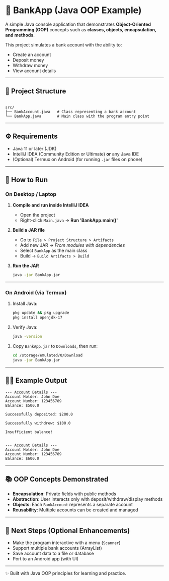 # 🏦 BankApp (Java OOP Example)

A simple Java console application that demonstrates **Object-Oriented Programming (OOP)** concepts such as **classes, objects, encapsulation, and methods**.  

This project simulates a bank account with the ability to:
- Create an account
- Deposit money
- Withdraw money
- View account details

---

## 📂 Project Structure

```

src/
├── BankAccount.java   # Class representing a bank account
└── BankApp.java       # Main class with the program entry point

````

---

## ⚙️ Requirements

- Java 11 or later (JDK)
- IntelliJ IDEA (Community Edition or Ultimate) **or** any Java IDE
- (Optional) Termux on Android (for running `.jar` files on phone)

---

## 🚀 How to Run

### On Desktop / Laptop

1. **Compile and run inside IntelliJ IDEA**
   - Open the project
   - Right-click `Main.java` → **Run 'BankApp.main()'**

2. **Build a JAR file**
   - Go to `File > Project Structure > Artifacts`
   - Add new JAR → *From modules with dependencies*
   - Select `BankApp` as the main class
   - Build → `Build Artifacts > Build`

3. **Run the JAR**
   ```sh
   java -jar BankApp.jar
    ```

---

### On Android (via Termux)

1. Install Java:

   ```sh
   pkg update && pkg upgrade
   pkg install openjdk-17
   ```

2. Verify Java:

   ```sh
   java -version
   ```

3. Copy `BankApp.jar` to `Downloads`, then run:

   ```sh
   cd /storage/emulated/0/Download
   java -jar BankApp.jar
   ```

---

## 🧑‍💻 Example Output

```
--- Account Details ---
Account Holder: John Doe
Account Number: 123456789
Balance: $500.0

Successfully deposited: $200.0

Successfully withdrew: $100.0

Insufficient balance!


--- Account Details ---
Account Holder: John Doe
Account Number: 123456789
Balance: $600.0
```

---

## 📚 OOP Concepts Demonstrated

* **Encapsulation**: Private fields with public methods
* **Abstraction**: User interacts only with deposit/withdraw/display methods
* **Objects**: Each `BankAccount` represents a separate account
* **Reusability**: Multiple accounts can be created and managed

---

## 📌 Next Steps (Optional Enhancements)

* Make the program interactive with a menu (`Scanner`)
* Support multiple bank accounts (ArrayList)
* Save account data to a file or database
* Port to an Android app (with UI)

---

✨ Built with Java OOP principles for learning and practice.



